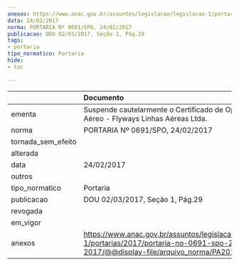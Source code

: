 ```yaml
---
anexos: https://www.anac.gov.br/assuntos/legislacao/legislacao-1/portarias/2017/portaria-no-0691-spo-24-02-2017/@@display-file/arquivo_norma/PA2017-0691.pdf
data: 24/02/2017
norma: PORTARIA Nº 0691/SPO, 24/02/2017
publicacao: DOU 02/03/2017, Seção 1, Pág.29
tags:
- portaria
tipo_normatico: Portaria
hide: 
- toc 
 
---
```


|                    | Documento                                                                                                                                            |
|:-------------------|:-----------------------------------------------------------------------------------------------------------------------------------------------------|
| ementa             | Suspende cautelarmente o Certificado de Operador Aéreo - Flyways Linhas Aéreas Ltda.                                                                 |
| norma              | PORTARIA Nº 0691/SPO, 24/02/2017                                                                                                                     |
| tornada_sem_efeito |                                                                                                                                                      |
| alterada           |                                                                                                                                                      |
| data               | 24/02/2017                                                                                                                                           |
| outros             |                                                                                                                                                      |
| tipo_normatico     | Portaria                                                                                                                                             |
| publicacao         | DOU 02/03/2017, Seção 1, Pág.29                                                                                                                      |
| revogada           |                                                                                                                                                      |
| em_vigor           |                                                                                                                                                      |
| anexos             | https://www.anac.gov.br/assuntos/legislacao/legislacao-1/portarias/2017/portaria-no-0691-spo-24-02-2017/@@display-file/arquivo_norma/PA2017-0691.pdf |